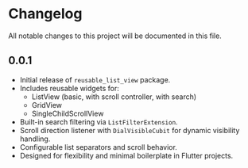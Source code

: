 # Changelog

All notable changes to this project will be documented in this file.

## 0.0.1
- Initial release of `reusable_list_view` package.
- Includes reusable widgets for:
    - ListView (basic, with scroll controller, with search)
    - GridView
    - SingleChildScrollView
- Built-in search filtering via `ListFilterExtension`.
- Scroll direction listener with `DialVisibleCubit` for dynamic visibility handling.
- Configurable list separators and scroll behavior.
- Designed for flexibility and minimal boilerplate in Flutter projects.